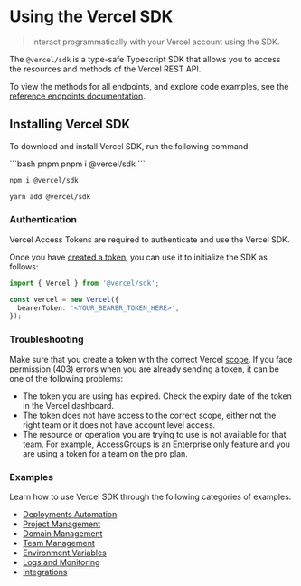 # Using the Vercel SDK

> Interact programmatically with your Vercel account using the SDK.

The `@vercel/sdk` is a type-safe Typescript SDK that allows you to access the resources and methods of the Vercel REST API.

<Note>To view the methods for all endpoints, and explore code examples, see the [reference endpoints documentation](/endpoints).</Note>

## Installing Vercel SDK

To download and install Vercel SDK, run the following command:

<CodeGroup>
  ```bash pnpm
  pnpm i @vercel/sdk
  ```

  ```bash npm
  npm i @vercel/sdk
  ```

  ```bash yarn
  yarn add @vercel/sdk
  ```
</CodeGroup>

### Authentication

Vercel Access Tokens are required to authenticate and use the Vercel SDK.

Once you have [created a token](/welcome#creating-an-access-token), you can use it to initialize the SDK as follows:

```ts run.ts
import { Vercel } from '@vercel/sdk';

const vercel = new Vercel({
  bearerToken: '<YOUR_BEARER_TOKEN_HERE>',
});
```

### Troubleshooting

Make sure that you create a token with the correct Vercel [scope](https://vercel.com/docs/dashboard-features#scope-selector).
If you face permission (403) errors when you are already sending a token, it can be one of the following problems:

* The token you are using has expired. Check the expiry date of the token in the Vercel dashboard.
* The token does not have access to the correct scope, either not the right team or it does not have account level access.
* The resource or operation you are trying to use is not available for that team. For example, AccessGroups is an Enterprise only feature and you are using a token for a team on the pro plan.

### Examples

Learn how to use Vercel SDK through the following categories of examples:

* [Deployments Automation](/examples/deployments-automation)
* [Project Management](/examples/project-management)
* [Domain Management](/examples/domain-management)
* [Team Management](/examples/team-management)
* [Environment Variables](/examples/environment-variables)
* [Logs and Monitoring](/examples/logs-monitoring)
* [Integrations](/examples/integrations)
